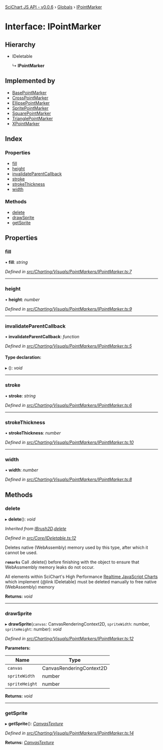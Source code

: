 [SciChart JS API - v0.0.6](../README.md) › [Globals](../globals.md) › [IPointMarker](ipointmarker.md)

# Interface: IPointMarker

## Hierarchy

* IDeletable

  ↳ **IPointMarker**

## Implemented by

* [BasePointMarker](../classes/basepointmarker.md)
* [CrossPointMarker](../classes/crosspointmarker.md)
* [EllipsePointMarker](../classes/ellipsepointmarker.md)
* [SpritePointMarker](../classes/spritepointmarker.md)
* [SquarePointMarker](../classes/squarepointmarker.md)
* [TrianglePointMarker](../classes/trianglepointmarker.md)
* [XPointMarker](../classes/xpointmarker.md)

## Index

### Properties

* [fill](ipointmarker.md#fill)
* [height](ipointmarker.md#height)
* [invalidateParentCallback](ipointmarker.md#invalidateparentcallback)
* [stroke](ipointmarker.md#stroke)
* [strokeThickness](ipointmarker.md#strokethickness)
* [width](ipointmarker.md#width)

### Methods

* [delete](ipointmarker.md#delete)
* [drawSprite](ipointmarker.md#drawsprite)
* [getSprite](ipointmarker.md#getsprite)

## Properties

###  fill

• **fill**: *string*

*Defined in [src/Charting/Visuals/PointMarkers/IPointMarker.ts:7](https://github.com/ABTSoftware/SciChart.Dev/blob/f6fba97af2/Web/src/SciChart/src/Charting/Visuals/PointMarkers/IPointMarker.ts#L7)*

___

###  height

• **height**: *number*

*Defined in [src/Charting/Visuals/PointMarkers/IPointMarker.ts:9](https://github.com/ABTSoftware/SciChart.Dev/blob/f6fba97af2/Web/src/SciChart/src/Charting/Visuals/PointMarkers/IPointMarker.ts#L9)*

___

###  invalidateParentCallback

• **invalidateParentCallback**: *function*

*Defined in [src/Charting/Visuals/PointMarkers/IPointMarker.ts:5](https://github.com/ABTSoftware/SciChart.Dev/blob/f6fba97af2/Web/src/SciChart/src/Charting/Visuals/PointMarkers/IPointMarker.ts#L5)*

#### Type declaration:

▸ (): *void*

___

###  stroke

• **stroke**: *string*

*Defined in [src/Charting/Visuals/PointMarkers/IPointMarker.ts:6](https://github.com/ABTSoftware/SciChart.Dev/blob/f6fba97af2/Web/src/SciChart/src/Charting/Visuals/PointMarkers/IPointMarker.ts#L6)*

___

###  strokeThickness

• **strokeThickness**: *number*

*Defined in [src/Charting/Visuals/PointMarkers/IPointMarker.ts:10](https://github.com/ABTSoftware/SciChart.Dev/blob/f6fba97af2/Web/src/SciChart/src/Charting/Visuals/PointMarkers/IPointMarker.ts#L10)*

___

###  width

• **width**: *number*

*Defined in [src/Charting/Visuals/PointMarkers/IPointMarker.ts:8](https://github.com/ABTSoftware/SciChart.Dev/blob/f6fba97af2/Web/src/SciChart/src/Charting/Visuals/PointMarkers/IPointMarker.ts#L8)*

## Methods

###  delete

▸ **delete**(): *void*

*Inherited from [IBrush2D](ibrush2d.md).[delete](ibrush2d.md#delete)*

*Defined in [src/Core/IDeletable.ts:12](https://github.com/ABTSoftware/SciChart.Dev/blob/f6fba97af2/Web/src/SciChart/src/Core/IDeletable.ts#L12)*

Deletes native (WebAssembly) memory used by this type, after which it cannot be used.

**`remarks`** 
Call .delete() before finishing with the object to ensure that WebAssmembly memory leaks do
not occur.

All elements within SciChart's High Performance
[Realtime JavaScript Charts](https://www.scichart.com/javascript-chart-features) which implement
{@link IDeletable} must be deleted manually to free native (WebAssembly) memory

**Returns:** *void*

___

###  drawSprite

▸ **drawSprite**(`canvas`: CanvasRenderingContext2D, `spriteWidth`: number, `spriteHeight`: number): *void*

*Defined in [src/Charting/Visuals/PointMarkers/IPointMarker.ts:12](https://github.com/ABTSoftware/SciChart.Dev/blob/f6fba97af2/Web/src/SciChart/src/Charting/Visuals/PointMarkers/IPointMarker.ts#L12)*

**Parameters:**

Name | Type |
------ | ------ |
`canvas` | CanvasRenderingContext2D |
`spriteWidth` | number |
`spriteHeight` | number |

**Returns:** *void*

___

###  getSprite

▸ **getSprite**(): *[CanvasTexture](../classes/canvastexture.md)*

*Defined in [src/Charting/Visuals/PointMarkers/IPointMarker.ts:14](https://github.com/ABTSoftware/SciChart.Dev/blob/f6fba97af2/Web/src/SciChart/src/Charting/Visuals/PointMarkers/IPointMarker.ts#L14)*

**Returns:** *[CanvasTexture](../classes/canvastexture.md)*
